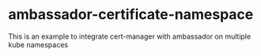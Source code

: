 # ambassador-certificate-namespace
This is an example to integrate cert-manager with ambassador on multiple kube namespaces
